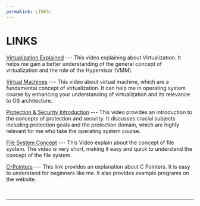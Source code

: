 ```yaml
---
permalink: LINKS/
---
```


# LINKS

[Virtualization Explained](https://www.youtube.com/watch?v=FZR0rG3HKIk&ab_channel=IBMTechnology) ---
This video explaining about Virtualization. 
It helps me gain a better understanding of the general concept of virtualization and the role of the Hypervisor (VMM).

[Virtual Machines](https://www.youtube.com/watch?v=daDbY2iDmU0&t=515s&ab_channel=NesoAcademy) ---
This video about virtual machine, which are a fundamental concept of virtualization.
It can help me in operating system course by enhancing your understanding of virtualization and its relevance to OS architecture.

[Protection & Security Introduction](https://www.youtube.com/watch?v=uFIzD1k5S5U&ab_channel=EasyEngineeringClasses) ---
This video provides an introduction to the concepts of protection and security. It discusses crucial subjects including protection goals and the protection domain, which are highly relevant for me who take the operating system course.

[File System Concept](https://www.youtube.com/watch?v=mzUyMy7Ihk0&ab_channel=Udacity) ---
This Video explain about the concept of file system. The video is very short, making it easy and quick to understand the concept of the file system.

[C-Pointers](https://www.programiz.com/c-programming/c-pointers) ---
This link provides an explanation about C Pointers. It is easy to understand for beginners like me. It also provides example programs on the website.

<br>
<hr>
